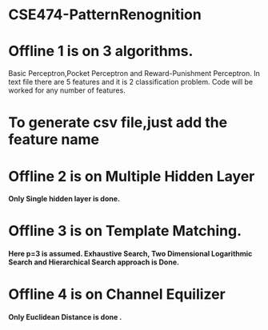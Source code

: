 # CSE474-PatternRenognition

# Offline 1 is on 3 algorithms. 
<pr>   Basic Perceptron,Pocket Perceptron and Reward-Punishment Perceptron.</pr> In text file there are 5 features and it is 2 classification problem. Code will be worked for any number of features.
# To generate csv file,just add the feature name 

# Offline 2 is on Multiple Hidden Layer 
<h4> Only Single hidden layer is done. </h4>

# Offline 3 is on Template Matching. 

<h4> Here p=3 is assumed. <strong>Exhaustive Search</strong>, <strong>Two Dimensional Logarithmic Search</strong> and <strong>Hierarchical Search</strong> approach is Done. </h4>

# Offline 4 is on Channel Equilizer

<h4> Only Euclidean Distance is done . </h4>
  
